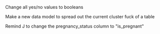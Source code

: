 Change all yes/no values to booleans

Make a new data model to spread out the current cluster fuck of a table

Remind J to change the pregnancy_status column to "is_pregnant"
